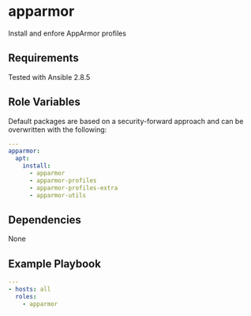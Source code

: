 apparmor
========

Install and enfore AppArmor profiles

Requirements
------------

Tested with Ansible 2.8.5

Role Variables
--------------

Default packages are based on a security-forward approach and can be overwritten with the following:

```yaml
---
apparmor:
  apt:
    install:
      - apparmor
      - apparmor-profiles
      - apparmor-profiles-extra
      - apparmor-utils
```

Dependencies
------------

None

Example Playbook
----------------

```yaml
---
- hosts: all
  roles:
    - apparmor
```
